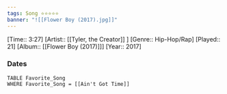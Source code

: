 ```yaml
---
tags: Song ⭐⭐⭐⭐⭐ 
banner: "![[Flower Boy (2017).jpg]]"
---
```

[Time:: 3:27]
[Artist:: [[Tyler, the Creator]] ]
[Genre:: Hip-Hop/Rap]
[Played:: 21]
[Album:: [[Flower Boy (2017)]]]
[Year:: 2017]
### Dates
````dataview
TABLE Favorite_Song
WHERE Favorite_Song = [[Ain't Got Time]]
````